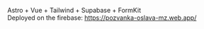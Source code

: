 Astro + Vue + Tailwind + Supabase + FormKit </br >
Deployed on the firebase: https://pozvanka-oslava-mz.web.app/
